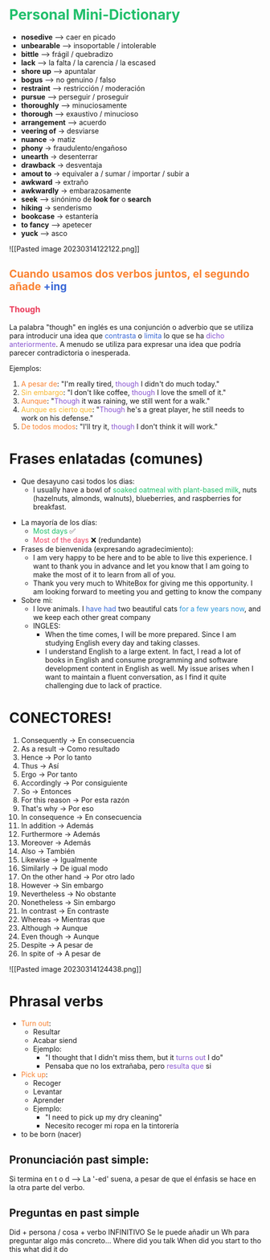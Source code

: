 # <span style='color:#20bf6b'>Personal Mini-Dictionary</span>

- **nosedive** --> caer en picado
- **unbearable** --> insoportable / intolerable
- **bittle** --> frágil / quebradizo
- **lack** --> la falta / la carencia / la escased
- **shore up** --> apuntalar
- **bogus** --> no genuino / falso
- **restraint** --> restricción / moderación
- **pursue** --> perseguir / proseguir
- **thoroughly** --> minuciosamente
- **thorough** --> exaustivo / minucioso
- **arrangement** --> acuerdo
- **veering of** -> desviarse
- **nuance** -> matiz
- **phony** -> fraudulento/engañoso
- **unearth** -> desenterrar
- **drawback** -> desventaja
- **amout to** -> equivaler a / sumar / importar / subir a
- **awkward** -> extraño
- **awkwardly** -> embarazosamente
- **seek** --> sinónimo de **look for** o **search**
- **hiking** -> senderismo
- **bookcase** -> estantería
- **to fancy** --> apetecer
- **yuck** --> asco

![[Pasted image 20230314122122.png]]

## <span style='color:#fa8231'>Cuando usamos dos verbos juntos, el segundo añade <span style='color:#3867d6'>+ing</span></span>

### <span style='color:#eb3b5a'>Though</span>

La palabra "though" en inglés es una conjunción o adverbio que se utiliza para introducir una idea que <span style='color:#3867d6'>contrasta</span> o <span style='color:#3867d6'>limita</span> lo que se ha <span style='color:#8854d0'>dicho anteriormente</span>. A menudo se utiliza para expresar una idea que podría parecer contradictoria o inesperada.

Ejemplos:

1.  <span style='color:#fa8231'>A pesar de</span>: "I'm really tired, <span style='color:#8854d0'>though</span> I didn't do much today."
2.  <span style='color:#f7b731'>Sin embargo</span>: "I don't like coffee, <span style='color:#8854d0'>though</span> I love the smell of it."
3.  <span style='color:#fa8231'>Aunque</span>: "<span style='color:#8854d0'>Though</span> it was raining, we still went for a walk."
4.  <span style='color:#f7b731'> Aunque es cierto que</span>: "<span style='color:#8854d0'>Though</span> he's a great player, he still needs to work on his defense."
5.  <span style='color:#fa8231'>De todos modos</span>: "I'll try it, <span style='color:#8854d0'><span style='color:#8854d0'><span style='color:#8854d0'><span style='color:#8854d0'>though</span></span></span></span> I don't think it will work."

# Frases enlatadas (comunes)

- Que desayuno casi todos los dias:
  - I usually have a bowl of <span style='color:#20bf6b'>soaked oatmeal with plant-based milk</span>, nuts (hazelnuts, almonds, walnuts), blueberries, and raspberries for breakfast.

* La mayoría de los días:
  - <span style='color:#20bf6b'>Most days</span> ✅
  - <span style='color:#eb3b5a'>Most of the days</span> ❌ (redundante)
* Frases de bienvenida (expresando agradecimiento):
  - I am very happy to be here and to be able to live this experience. I want to thank you in advance and let you know that I am going to make the most of it to learn from all of you.
  - Thank you very much to WhiteBox for giving me this opportunity. I am looking forward to meeting you and getting to know the company
* Sobre mi:
  - I love animals. I<span style='color:#3867d6'> have had </span>two beautiful cats <span style='color:#2d98da'>for a few years now</span>, and we keep each other great company
  - INGLES:
    - When the time comes, I will be more prepared. Since I am studying English every day and taking classes.
    - I understand English to a large extent. In fact, I read a lot of books in English and consume programming and software development content in English as well. My issue arises when I want to maintain a fluent conversation, as I find it quite challenging due to lack of practice.

# CONECTORES!

1.  Consequently -> En consecuencia
2.  As a result -> Como resultado
3.  Hence -> Por lo tanto
4.  Thus -> Así
5.  Ergo -> Por tanto
6.  Accordingly -> Por consiguiente
7.  So -> Entonces
8.  For this reason -> Por esta razón
9.  That's why -> Por eso
10. In consequence -> En consecuencia
11. In addition -> Además
12. Furthermore -> Además
13. Moreover -> Además
14. Also -> También
15. Likewise -> Igualmente
16. Similarly -> De igual modo
17. On the other hand -> Por otro lado
18. However -> Sin embargo
19. Nevertheless -> No obstante
20. Nonetheless -> Sin embargo
21. In contrast -> En contraste
22. Whereas -> Mientras que
23. Although -> Aunque
24. Even though -> Aunque
25. Despite -> A pesar de
26. In spite of -> A pesar de

![[Pasted image 20230314124438.png]]

# **Phrasal verbs**

- <span style='color:#fa8231'>Turn out</span>:
  - Resultar
  - Acabar siend
  - Ejemplo:
    - "I thought that I didn't miss them, but it <span style='color:#8854d0'>turns out</span> I do"
    - Pensaba que no los extrañaba, pero <span style='color:#8854d0'>resulta que</span> si
- <span style='color:#fa8231'>Pick up</span>:
  - Recoger
  - Levantar
  - Aprender
  - Ejemplo:
    - "I need to pick up my dry cleaning"
    - Necesito recoger mi ropa en la tintorería
- to be born (nacer)

## Pronunciación past simple:

Si termina en t o d --> La '-ed' suena, a pesar de que el énfasis se hace en la otra parte del verbo.

## Preguntas en past simple

Did + persona / cosa + verbo INFINITIVO
Se le puede añadir un Wh para preguntar algo más concreto...
Where did you talk
When did you start to tho this
what did it do
